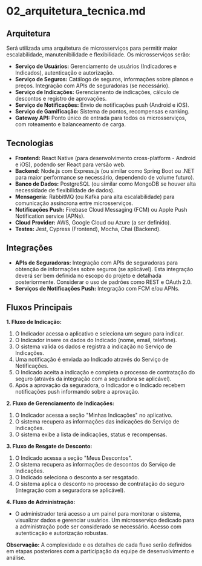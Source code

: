 # 02_arquitetura_tecnica.md

## Arquitetura

Será utilizada uma arquitetura de microsserviços para permitir maior escalabilidade, manutenibilidade e flexibilidade. Os microsserviços serão:

* **Serviço de Usuários:** Gerenciamento de usuários (Indicadores e Indicados), autenticação e autorização.
* **Serviço de Seguros:** Catálogo de seguros, informações sobre planos e preços.  Integração com APIs de seguradoras (se necessário).
* **Serviço de Indicações:** Gerenciamento de indicações, cálculo de descontos e registro de aprovações.
* **Serviço de Notificações:** Envio de notificações push (Android e iOS).
* **Serviço de Gamificação:** Sistema de pontos, recompensas e ranking.
* **Gateway API:** Ponto único de entrada para todos os microsserviços, com roteamento e balanceamento de carga.


## Tecnologias

* **Frontend:** React Native (para desenvolvimento cross-platform - Android e iOS), podendo ser React para versão web.
* **Backend:** Node.js com Express.js (ou similar como Spring Boot ou .NET para maior performance se necessário, dependendo de volume futuro).
* **Banco de Dados:** PostgreSQL (ou similar como MongoDB se houver alta necessidade de flexibilidade de dados).
* **Mensageria:** RabbitMQ (ou Kafka para alta escalabilidade) para comunicação assíncrona entre microsserviços.
* **Notificações Push:** Firebase Cloud Messaging (FCM) ou Apple Push Notification service (APNs).
* **Cloud Provider:** AWS, Google Cloud ou Azure (a ser definido).
* **Testes:** Jest, Cypress (Frontend), Mocha, Chai (Backend).


## Integrações

* **APIs de Seguradoras:** Integração com APIs de seguradoras para obtenção de informações sobre seguros (se aplicável).  Esta integração deverá ser bem definida no escopo do projeto e detalhada posteriormente.  Considerar o uso de padrões como REST e OAuth 2.0.
* **Serviços de Notificações Push:** Integração com FCM e/ou APNs.


## Fluxos Principais

**1. Fluxo de Indicação:**

1. O Indicador acessa o aplicativo e seleciona um seguro para indicar.
2. O Indicador insere os dados do Indicado (nome, email, telefone).
3. O sistema valida os dados e registra a indicação no Serviço de Indicações.
4. Uma notificação é enviada ao Indicado através do Serviço de Notificações.
5. O Indicado aceita a indicação e completa o processo de contratação do seguro (através da integração com a seguradora se aplicável).
6. Após a aprovação da seguradora, o Indicador e o Indicado recebem notificações push informando sobre a aprovação.

**2. Fluxo de Gerenciamento de Indicações:**

1. O Indicador acessa a seção "Minhas Indicações" no aplicativo.
2. O sistema recupera as informações das indicações do Serviço de Indicações.
3. O sistema exibe a lista de indicações, status e recompensas.

**3. Fluxo de Resgate de Desconto:**

1. O Indicado acessa a seção "Meus Descontos".
2. O sistema recupera as informações de descontos do Serviço de Indicações.
3. O Indicado seleciona o desconto a ser resgatado.
4. O sistema aplica o desconto no processo de contratação do seguro (integração com a seguradora se aplicável).

**4. Fluxo de Administração:**

* O administrador terá acesso a um painel para monitorar o sistema, visualizar dados e gerenciar usuários.  Um microsserviço dedicado para a administração pode ser considerado se necessário.  Acesso com autenticação e autorização robustas.

**Observação:** A complexidade e os detalhes de cada fluxo serão definidos em etapas posteriores com a participação da equipe de desenvolvimento e análise.
